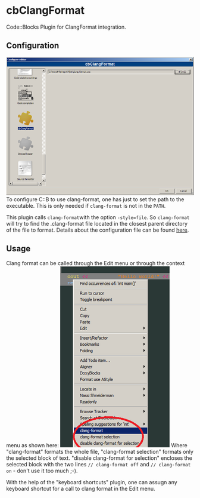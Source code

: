 # cbClangFormat
Code::Blocks Plugin for ClangFormat integration.

## Configuration
![alt text](https://github.com/danselmi/cbClangFormat/raw/master/images/ConfigScreen.png "Configuration dialog")
To configure C::B to use clang-format, one has just to set the path to the executable.
This is only needed if `clang-format` is not in the `PATH`.

This plugin calls `clang-format`with the option `-style=file`. So `clang-format` will try to find the .clang-format
file located in the closest parent directory of the file to format.
Details about the configuration file can be found [here](https://clang.llvm.org/docs/ClangFormatStyleOptions.html).

## Usage
Clang format can be called through the Edit menu or through the context menu as shown here:
![alt text](https://github.com/danselmi/cbClangFormat/raw/master/images/ContextMenu.png "Context Menu")
Where "clang-format" formats the whole file, "clang-format selection" formats only the selected block of text.
"disable clang-format for selection" encloses the selected block with the two lines `// clang-format off` and `// clang-format on` - don't use it too much ;-).

With the help of the "keyboard shortcuts" plugin, one can assugn any keyboard shortcut for a call to clang format in the Edit menu.
